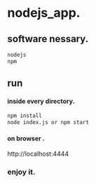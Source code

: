 # nodejs_app.
## software nessary.
```sh
nodejs
npm
```
## run
#### inside every directory.
```sh
npm install 
node index.js or npm start
```
#### on browser .
http://localhost:4444
### enjoy it.
